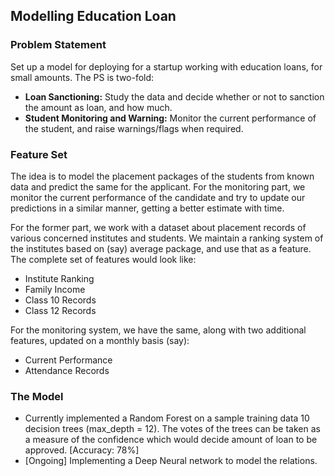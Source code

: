 ## Modelling Education Loan


### Problem Statement

Set up a model for deploying for a startup working with education loans, for small amounts. The PS is two-fold:  
* __Loan Sanctioning:__ Study the data and decide whether or not to sanction the amount as loan, and how much.
* __Student Monitoring and Warning:__ Monitor the current performance of the student, and raise warnings/flags when required.


### Feature Set

The idea is to model the placement packages of the students from known data and predict the same for the applicant. For the monitoring part, we monitor the current performance of the candidate and try to update our predictions in a similar manner, getting a better estimate with time.

For the former part, we work with a dataset about placement records of various concerned institutes and students. We maintain a ranking system of the institutes based on (say) average package, and use that as a feature. The complete set of features would look like:
* Institute Ranking
* Family Income
* Class 10 Records
* Class 12 Records

For the monitoring system, we have the same, along with two additional features, updated on a monthly basis (say):
* Current Performance
* Attendance Records

### The Model

* Currently implemented a Random Forest on a sample training data 10 decision trees (max_depth = 12). The votes of the trees can be taken as a measure of the confidence which would decide amount of loan to be approved. [Accuracy: 78%]
* [Ongoing] Implementing a Deep Neural network to model the relations.
